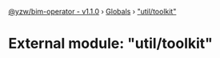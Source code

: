 [@yzw/bim-operator - v1.1.0](../README.md) › [Globals](../globals.md) › ["util/toolkit"](_util_toolkit_.md)

# External module: "util/toolkit"



